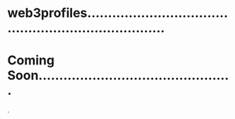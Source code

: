 # web3profiles........................................................................
# Coming Soon...............................................
.
